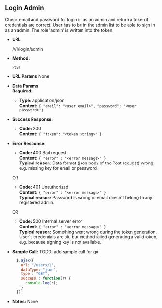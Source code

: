 **Login Admin**
----
  Check email and password for login in as an admin and return a token if credentials are correct. User has to be in the admin list to be able to sign in as an admin. The role 'admin' is written into the token.

* **URL**

  /v1/login/admin

* **Method:**

  `POST`

*  **URL Params**
  None

* **Data Params** <br />
  **Required:**
  * **Type:** application/json <br />
    **Content:** `{ "email": "<user email>", "password": "<user password>"}`

* **Success Response:**

  * **Code:** 200 <br />
    **Content:** `{ "token": "<token string>" }`

* **Error Response:**

  * **Code:** 400 Bad request <br />
    **Content:** `{ "error" : "<error message>" }` <br />
    **Typical reason:** Data format (json body of the Post request) wrong, e.g. missing key for email or password.

  OR

  * **Code:** 401 Unauthorized <br />
    **Content:** `{ "error" : "<error message>" }` <br />
    **Typical reason:** Password is wrong or email doesn't belong to any registered admin.

  OR

  * **Code:** 500 Internal server error <br />
    **Content:** `{ "error" : "<error message>" }` <br />
    **Typical reason:** Something went wrong during the token generation. User's credentials are ok, but method failed generating a valid token, e.g. because signing key is not available.

* **Sample Call:**
  TODO: add sample call for go

  ```javascript
    $.ajax({
      url: "/users/1",
      dataType: "json",
      type : "GET",
      success : function(r) {
        console.log(r);
      }
    });
  ```

* **Notes:**
  None